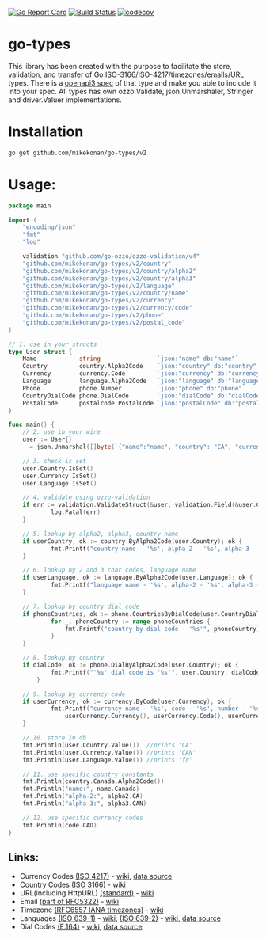 [![Go Report Card](https://goreportcard.com/badge/github.com/mikekonan/go-types)](https://goreportcard.com/report/github.com/mikekonan/go-types) [![Build Status](https://travis-ci.com/mikekonan/go-types.svg?branch=main)](https://travis-ci.com/mikekonan/go-types) [![codecov](https://codecov.io/gh/mikekonan/go-types/branch/main/graph/badge.svg?token=83Q04OW4I1)](https://codecov.io/gh/mikekonan/go-types)
# go-types
This library has been created with the purpose to facilitate the store, validation, and transfer of Go ISO-3166/ISO-4217/timezones/emails/URL types. There is a [openapi3 spec](https://github.com/mikekonan/go-types/blob/main/swagger.yaml) of that type and make you able to include it into your spec. All types has own ozzo.Validate, json.Unmarshaler, Stringer and driver.Valuer implementations.

# Installation
```bash
go get github.com/mikekonan/go-types/v2
```
# Usage:

```go
package main

import (
	"encoding/json"
	"fmt"
	"log"

	validation "github.com/go-ozzo/ozzo-validation/v4"
	"github.com/mikekonan/go-types/v2/country"
	"github.com/mikekonan/go-types/v2/country/alpha2"
	"github.com/mikekonan/go-types/v2/country/alpha3"
	"github.com/mikekonan/go-types/v2/language"
	"github.com/mikekonan/go-types/v2/country/name"
	"github.com/mikekonan/go-types/v2/currency"
	"github.com/mikekonan/go-types/v2/currency/code"
	"github.com/mikekonan/go-types/v2/phone"
	"github.com/mikekonan/go-types/v2/postal_code"
)

// 1. use in your structs
type User struct {
	Name            string                `json:"name" db:"name"`
	Country         country.Alpha2Code    `json:"country" db:"country"`
	Currency        currency.Code         `json:"currency" db:"currency"`
	Language        language.Alpha2Code   `json:"language" db:"language"`
	Phone           phone.Number          `json:"phone" db:"phone"`
	CountryDialCode phone.DialCode        `json:"dialCode" db:"dialCode"`
	PostalCode      postalcode.PostalCode `json:"postalCode" db:"postalCode"`
}

func main() {
	// 2. use in your wire
	user := User{}
	_ = json.Unmarshal([]byte(`{"name":"name", "country": "CA", "currency": "CAD", "language": "fr", "phone": "123456789", "dialCode": "1"}`), &user)

	// 3. check is set
	user.Country.IsSet()
	user.Currency.IsSet()
	user.Language.IsSet()

	// 4. validate using ozzo-validation
	if err := validation.ValidateStruct(&user, validation.Field(&user.Country), validation.Field(&user.Currency)); err != nil {
            log.Fatal(err)
	}

	// 5. lookup by alpha2, alpha3, country name
	if userCountry, ok := country.ByAlpha2Code(user.Country); ok {
            fmt.Printf("country name - '%s', alpha-2 - '%s', alpha-3 - '%s'", userCountry.Name(), userCountry.Alpha2Code(), userCountry.Alpha3Code())
	}

	// 6. lookup by 2 and 3 char codes, language name
	if userLanguage, ok := language.ByAlpha2Code(user.Language); ok {
            fmt.Printf("language name - '%s', alpha-2 - '%s', alpha-3 - '%s'", userLanguage.Name(), userLanguage.Alpha2Code(), userLanguage.Alpha3Code())
	}

	// 7. lookup by country dial code
	if phoneCountries, ok := phone.CountriesByDialCode(user.CountryDialCode); ok {
            for _, phoneCountry := range phoneCountries {
                fmt.Printf("country by dial code - '%s'", phoneCountry)
            }
	}

	// 8. lookup by country
	if dialCode, ok := phone.DialByAlpha2Code(user.Country); ok {
            fmt.Printf("'%s' dial code is '%s'", user.Country, dialCode)
        }

	// 9. lookup by currency code
	if userCurrency, ok := currency.ByCode(user.Currency); ok {
            fmt.Printf("currency name - '%s', code - '%s', number - '%s', countries - '%s', decimal places - '%d'",
                userCurrency.Currency(), userCurrency.Code(), userCurrency.Number(), userCurrency.Countries(), userCurrency.DecimalPlaces())
	}

	// 10. store in db
	fmt.Println(user.Country.Value())  //prints 'CA'
	fmt.Println(user.Currency.Value()) //prints 'CAN'
	fmt.Println(user.Language.Value()) //prints 'fr'

	// 11. use specific country constants
	fmt.Println(country.Canada.Alpha2Code())
	fmt.Println("name:", name.Canada)
	fmt.Println("alpha-2:", alpha2.CA)
	fmt.Println("alpha-3:", alpha3.CAN)

	// 12. use specific currency codes
	fmt.Println(code.CAD)
}
```

## Links:
- Currency Codes [(ISO 4217)](https://www.currency-iso.org/en/home/tables/table-a1.html) - [wiki](https://en.wikipedia.org/wiki/ISO_4217), [data source](https://www.six-group.com/dam/download/financial-information/data-center/iso-currrency/lists/list-one.xml)
- Country Codes [(ISO 3166)](https://www.iso.org/iso-3166-country-codes.html) - [wiki](https://en.wikipedia.org/wiki/ISO_3166-2)
- URL(including HttpURL) [(standard)](https://url.spec.whatwg.org/) - [wiki](https://en.wikipedia.org/wiki/URL)
- Email [(part of RFC5322)](https://tools.ietf.org/html/rfc5322) - [wiki](https://en.wikipedia.org/wiki/Email_address)
- Timezone [(RFC6557 IANA timezones)](https://www.iana.org/time-zones) - [wiki](https://en.wikipedia.org/wiki/Time_zone)
- Languages [(ISO 639-1)](https://www.iso.org/standard/22109.html) - [wiki](https://en.wikipedia.org/wiki/List_of_ISO_639-1_codes); [(ISO 639-2)](https://www.iso.org/standard/4767.html) - [wiki](https://en.wikipedia.org/wiki/List_of_ISO_639-2_codes), [data source](https://datahub.io/core/language-codes/r/language-codes-3b2.json)
- Dial Codes [(E.164)](https://www.itu.int/rec/T-REC-E.164-201203-I!Sup6/en) - [wiki](https://en.wikipedia.org/wiki/E.164), [data source](https://datahub.io/core/country-codes/r/country-codes.json)